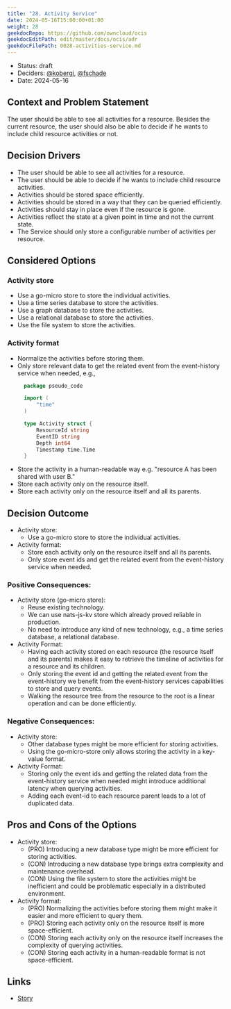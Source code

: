 ```yaml
---
title: "28. Activity Service"
date: 2024-05-16T15:00:00+01:00
weight: 28
geekdocRepo: https://github.com/owncloud/ocis
geekdocEditPath: edit/master/docs/ocis/adr
geekdocFilePath: 0028-activities-service.md
---
```


* Status: draft
* Deciders: [@kobergj](https://github.com/kobergj), [@fschade](https://github.com/fschade)
* Date: 2024-05-16

## Context and Problem Statement

The user should be able to see all activities for a resource.
Besides the current resource, the user should also be able to decide if he wants to include child resource activities or not.

## Decision Drivers <!-- optional -->

* The user should be able to see all activities for a resource.
* The user should be able to decide if he wants to include child resource activities.
* Activities should be stored space efficiently.
* Activities should be stored in a way that they can be queried efficiently.
* Activities should stay in place even if the resource is gone.
* Activities reflect the state at a given point in time and not the current state.
* The Service should only store a configurable number of activities per resource.

## Considered Options

### Activity store

* Use a go-micro store to store the individual activities.
* Use a time series database to store the activities.
* Use a graph database to store the activities.
* Use a relational database to store the activities.
* Use the file system to store the activities.

### Activity format

* Normalize the activities before storing them.
* Only store relevant data to get the related event from the event-history service when needed, e.g.,
  ```go
    package pseudo_code

    import (
        "time"
    )

    type Activity struct {
        ResourceId string
        EventID string
        Depth int64
        Timestamp time.Time
    }
  ```
* Store the activity in a human-readable way e.g. "resource A has been shared with user B."
* Store each activity only on the resource itself.
* Store each activity only on the resource itself and all its parents.

## Decision Outcome

* Activity store:
  * Use a go-micro store to store the individual activities.
* Activity format:
  * Store each activity only on the resource itself and all its parents.
  * Only store event ids and get the related event from the event-history service when needed.

### Positive Consequences:

* Activity store (go-micro store):
  * Reuse existing technology.
  * We can use nats-js-kv store which already proved reliable in production.
  * No need to introduce any kind of new technology, e.g., a time series database, a relational database.
* Activity Format:
  * Having each activity stored on each resource (the resource itself and its parents)
    makes it easy to retrieve the timeline of activities for a resource and its children.
  * Only storing the event id and getting the related event from the event-history we benefit
    from the event-history services capabilities to store and query events.
  * Walking the resource tree from the resource to the root is a linear operation and can be done efficiently.

### Negative Consequences:

* Activity store:
  * Other database types might be more efficient for storing activities.
  * Using the go-micro-store only allows storing the activity in a key-value format.
* Activity Format:
  * Storing only the event ids and getting the related data from the event-history service when needed
    might introduce additional latency when querying activities.
  * Adding each event-id to each resource parent leads to a lot of duplicated data.

## Pros and Cons of the Options <!-- optional -->

* Activity store:
  * (PRO) Introducing a new database type might be more efficient for storing activities.
  * (CON) Introducing a new database type brings extra complexity and maintenance overhead.
  * (CON) Using the file system to store the activities might be inefficient and could be problematic especially in a distributed environment.
* Activity format:
  * (PRO) Normalizing the activities before storing them might make it easier and more efficient to query them.
  * (PRO) Storing each activity only on the resource itself is more space-efficient.
  * (CON) Storing each activity only on the resource itself increases the complexity of querying activities.
  * (CON) Storing each activity in a human-readable format is not space-efficient.

## Links <!-- optional -->

* [Story](https://github.com/owncloud/ocis/issues/8881)
